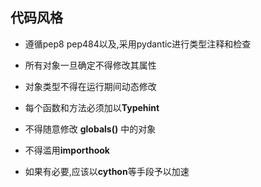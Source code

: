 ## 代码风格

- 遵循pep8 pep484以及,采用pydantic进行类型注释和检查

- 所有对象一旦确定不得修改其属性

- 对象类型不得在运行期间动态修改

- 每个函数和方法必须加以**Typehint**

- 不得随意修改 **globals()** 中的对象

- 不得滥用**importhook**

- 如果有必要,应该以**cython**等手段予以加速